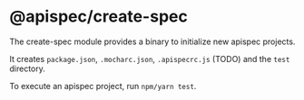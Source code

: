 # @apispec/create-spec

The create-spec module provides a binary to initialize new apispec projects.

It creates `package.json`, `.mocharc.json`, `.apispecrc.js` (TODO) and the `test` directory. 

To execute an apispec project, run `npm/yarn test`.
